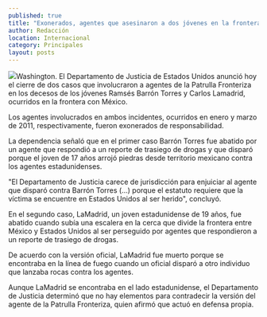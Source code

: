 ```yaml
---
published: true
title: "Exonerados, agentes que asesinaron a dos jóvenes en la frontera con México"
author: Redacción
location: Internacional
category: Principales
layout: posts
---
```


![](http://i.imgur.com/DjWpzmAm.jpg)Washington. El Departamento de Justicia de Estados Unidos anunció hoy el cierre de dos casos que involucraron a agentes de la Patrulla Fronteriza en los decesos de los jóvenes Ramsés Barrón Torres y Carlos Lamadrid, ocurridos en la frontera con México.

Los agentes involucrados en ambos incidentes, ocurridos en enero y marzo de 2011, respectivamente, fueron exonerados de responsabilidad.

La dependencia señaló que en el primer caso Barrón Torres fue abatido por un agente que respondió a un reporte de trasiego de drogas y que disparó porque el joven de 17 años arrojó piedras desde territorio mexicano contra los agentes estadunidenses.

"El Departamento de Justicia carece de jurisdicción para enjuiciar al agente que disparó contra Barrón Torres (...) porque el estatuto requiere que la víctima se encuentre en Estados Unidos al ser herido", concluyó.

En el segundo caso, LaMadrid, un joven estadunidense de 19 años, fue abatido cuando subía una escalera en la cerca que divide la frontera entre México y Estados Unidos al ser perseguido por agentes que respondieron a un reporte de trasiego de drogas.

De acuerdo con la versión oficial, LaMadrid fue muerto porque se encontraba en la línea de fuego cuando un oficial disparó a otro individuo que lanzaba rocas contra los agentes.

Aunque LaMadrid se encontraba en el lado estadunidense, el Departamento de Justicia determinó que no hay elementos para contradecir la versión del agente de la Patrulla Fronteriza, quien afirmó que actuó en defensa propia.
